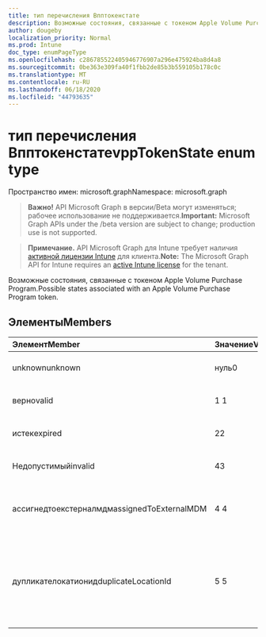 ```yaml
---
title: тип перечисления Впптокенстате
description: Возможные состояния, связанные с токеном Apple Volume Purchase Program.
author: dougeby
localization_priority: Normal
ms.prod: Intune
doc_type: enumPageType
ms.openlocfilehash: c286785522405946776907a296e475924ba8d4a8
ms.sourcegitcommit: 0be363e309fa40f1fbb2de85b3b559105b178c0c
ms.translationtype: MT
ms.contentlocale: ru-RU
ms.lasthandoff: 06/18/2020
ms.locfileid: "44793635"
---
```

# <a name="vpptokenstate-enum-type"></a><span data-ttu-id="62d9e-103">тип перечисления Впптокенстате</span><span class="sxs-lookup"><span data-stu-id="62d9e-103">vppTokenState enum type</span></span>

<span data-ttu-id="62d9e-104">Пространство имен: microsoft.graph</span><span class="sxs-lookup"><span data-stu-id="62d9e-104">Namespace: microsoft.graph</span></span>

> <span data-ttu-id="62d9e-105">**Важно!** API Microsoft Graph в версии/Beta могут изменяться; рабочее использование не поддерживается.</span><span class="sxs-lookup"><span data-stu-id="62d9e-105">**Important:** Microsoft Graph APIs under the /beta version are subject to change; production use is not supported.</span></span>

> <span data-ttu-id="62d9e-106">**Примечание.** API Microsoft Graph для Intune требует наличия [активной лицензии Intune](https://go.microsoft.com/fwlink/?linkid=839381) для клиента.</span><span class="sxs-lookup"><span data-stu-id="62d9e-106">**Note:** The Microsoft Graph API for Intune requires an [active Intune license](https://go.microsoft.com/fwlink/?linkid=839381) for the tenant.</span></span>

<span data-ttu-id="62d9e-107">Возможные состояния, связанные с токеном Apple Volume Purchase Program.</span><span class="sxs-lookup"><span data-stu-id="62d9e-107">Possible states associated with an Apple Volume Purchase Program token.</span></span>

## <a name="members"></a><span data-ttu-id="62d9e-108">Элементы</span><span class="sxs-lookup"><span data-stu-id="62d9e-108">Members</span></span>
|<span data-ttu-id="62d9e-109">Элемент</span><span class="sxs-lookup"><span data-stu-id="62d9e-109">Member</span></span>|<span data-ttu-id="62d9e-110">Значение</span><span class="sxs-lookup"><span data-stu-id="62d9e-110">Value</span></span>|<span data-ttu-id="62d9e-111">Описание</span><span class="sxs-lookup"><span data-stu-id="62d9e-111">Description</span></span>|
|:---|:---|:---|
|<span data-ttu-id="62d9e-112">unknown</span><span class="sxs-lookup"><span data-stu-id="62d9e-112">unknown</span></span>|<span data-ttu-id="62d9e-113">нуль</span><span class="sxs-lookup"><span data-stu-id="62d9e-113">0</span></span>|<span data-ttu-id="62d9e-114">Состояние по умолчанию.</span><span class="sxs-lookup"><span data-stu-id="62d9e-114">Default state.</span></span>|
|<span data-ttu-id="62d9e-115">верно</span><span class="sxs-lookup"><span data-stu-id="62d9e-115">valid</span></span>|<span data-ttu-id="62d9e-116">1 </span><span class="sxs-lookup"><span data-stu-id="62d9e-116">1</span></span>|<span data-ttu-id="62d9e-117">Токен является допустимым.</span><span class="sxs-lookup"><span data-stu-id="62d9e-117">Token is valid.</span></span>|
|<span data-ttu-id="62d9e-118">истек</span><span class="sxs-lookup"><span data-stu-id="62d9e-118">expired</span></span>|<span data-ttu-id="62d9e-119">2</span><span class="sxs-lookup"><span data-stu-id="62d9e-119">2</span></span>|<span data-ttu-id="62d9e-120">Срок действия маркера истек.</span><span class="sxs-lookup"><span data-stu-id="62d9e-120">Token is expired.</span></span>|
|<span data-ttu-id="62d9e-121">Недопустимый</span><span class="sxs-lookup"><span data-stu-id="62d9e-121">invalid</span></span>|<span data-ttu-id="62d9e-122">4</span><span class="sxs-lookup"><span data-stu-id="62d9e-122">3</span></span>|<span data-ttu-id="62d9e-123">Недопустимый маркер.</span><span class="sxs-lookup"><span data-stu-id="62d9e-123">Token is invalid.</span></span>|
|<span data-ttu-id="62d9e-124">ассигнедтоекстерналмдм</span><span class="sxs-lookup"><span data-stu-id="62d9e-124">assignedToExternalMDM</span></span>|<span data-ttu-id="62d9e-125">4 </span><span class="sxs-lookup"><span data-stu-id="62d9e-125">4</span></span>|<span data-ttu-id="62d9e-126">Маркер управляется другой службой MDM.</span><span class="sxs-lookup"><span data-stu-id="62d9e-126">Token is managed by another MDM Service.</span></span>|
|<span data-ttu-id="62d9e-127">дупликателокатионид</span><span class="sxs-lookup"><span data-stu-id="62d9e-127">duplicateLocationId</span></span>|<span data-ttu-id="62d9e-128">5 </span><span class="sxs-lookup"><span data-stu-id="62d9e-128">5</span></span>|<span data-ttu-id="62d9e-129">Маркер связан с тем же расположением, что и другой маркер учетной записи.</span><span class="sxs-lookup"><span data-stu-id="62d9e-129">Token is associated with the same location as another token on the account.</span></span>|



